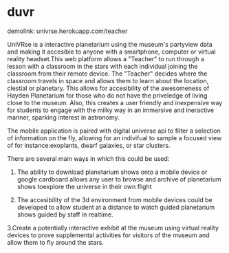 duvr
====

demolink: univrse.herokuapp.com/teacher


UniVRse is a interactive planetarium using the museum's partyview data and making it accesible to anyone with a smartphone, computer or virtual reality headset.This web platform allows a "Teacher" to run through a lesson with a classroom in the stars with each individual joining the classroom from their remote device. The "Teacher" decides where the classroom travels in space and allows them to learn about the location, clestial or planetary. This allows for accesibility of the awesomeness of Hayden Planetarium for those who do not have the priveledge of living close to the museum. Also, this creates a user friendly and inexpensive way for students to engage with the milky way in an immersive and ineractive manner, sparking interest in astronomy. 

The mobile application is paired with digital universe api to filter a selection of information on the fly, allowing for an indivifual to sample a focused view of for instance:exoplants, dwarf galaxies, or star clusters.

There are several main ways in which this could be used:
1. The ability to download planetarium shows onto a mobile device or google cardboard allows any user to browse and archive of 
	planetarium shows toexplore the universe in their own flight

2. The accesibility of the 3d environment from mobile devices could be developed to allow student at a distance to watch guided 		planetarium shows guided by staff in realtime. 

3.Create a potentially interactive exhibit at the museum using virtual reality devices to prove supplemental activities for visitors 	of the museum and allow them to fly around the stars.


